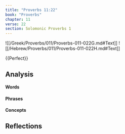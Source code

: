```yaml
---
title: "Proverbs 11:22"
book: "Proverbs"
chapter: 11
verse: 22
section: Solomonic Proverbs 1
---
```

![[/Greek/Proverbs/011/Proverbs-011-022G.md#Text]]
![[/Hebrew/Proverbs/011/Proverbs-011-022H.md#Text]]

{{Perfect}}

## Analysis

#### Words

#### Phrases

#### Concepts

## Reflections
